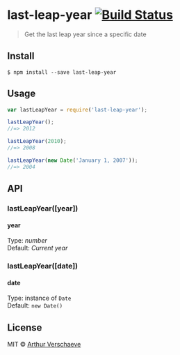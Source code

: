 # last-leap-year [![Build Status](https://travis-ci.org/arthurvr/last-leap-year.svg?branch=master)](https://travis-ci.org/arthurvr/last-leap-year)

> Get the last leap year since a specific date


## Install

```
$ npm install --save last-leap-year
```


## Usage

```js
var lastLeapYear = require('last-leap-year');

lastLeapYear();
//=> 2012

lastLeapYear(2010);
//=> 2008

lastLeapYear(new Date('January 1, 2007'));
//=> 2004
```


## API

### lastLeapYear([year])

#### year

Type: _number_  
Default: _Current year_

### lastLeapYear([date])

#### date

Type: instance of `Date`  
Default: `new Date()`


## License

MIT © [Arthur Verschaeve](http://arthurverschaeve.be)
